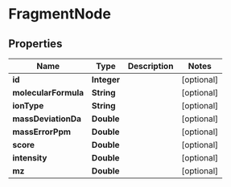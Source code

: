 

# FragmentNode



## Properties

| Name | Type | Description | Notes |
|------------ | ------------- | ------------- | -------------|
|**id** | **Integer** |  |  [optional] |
|**molecularFormula** | **String** |  |  [optional] |
|**ionType** | **String** |  |  [optional] |
|**massDeviationDa** | **Double** |  |  [optional] |
|**massErrorPpm** | **Double** |  |  [optional] |
|**score** | **Double** |  |  [optional] |
|**intensity** | **Double** |  |  [optional] |
|**mz** | **Double** |  |  [optional] |



